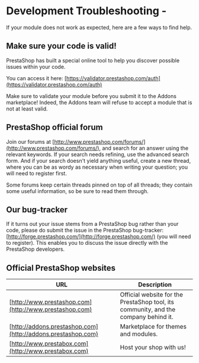 # Development Troubleshooting -

If your module does not work as expected, here are a few ways to find help.

## Make sure your code is valid! <a href="#developmenttroubleshooting-makesureyourcodeisvalid" id="developmenttroubleshooting-makesureyourcodeisvalid"></a>

PrestaShop has built a special online tool to help you discover possible issues within your code.

You can access it here: [https://validator.prestashop.com/auth](https://validator.prestashop.com/auth)

Make sure to validate your module before you submit it to the Addons marketplace! Indeed, the Addons team will refuse to accept a module that is not at least valid.

## PrestaShop official forum <a href="#developmenttroubleshooting-prestashopofficialforum" id="developmenttroubleshooting-prestashopofficialforum"></a>

Join our forums at [http://www.prestashop.com/forums/](http://www.prestashop.com/forums/), and search for an answer using the relevant keywords. If your search needs refining, use the advanced search form. And if your search doesn't yield anything useful, create a new thread, where you can be as wordy as necessary when writing your question; you will need to register first.

Some forums keep certain threads pinned on top of all threads; they contain some useful information, so be sure to read them through.

## Our bug-tracker <a href="#developmenttroubleshooting-ourbug-tracker" id="developmenttroubleshooting-ourbug-tracker"></a>

If it turns out your issue stems from a PrestaShop bug rather than your code, please do submit the issue in the PrestaShop bug-tracker: [http://forge.prestashop.com/](http://forge.prestashop.com/) (you will need to register). This enables you to discuss the issue directly with the PrestaShop developers.

## Official PrestaShop websites <a href="#developmenttroubleshooting-officialprestashopwebsites" id="developmenttroubleshooting-officialprestashopwebsites"></a>

| URL                                                          | Description                                                                         |
| ------------------------------------------------------------ | ----------------------------------------------------------------------------------- |
| [http://www.prestashop.com](http://www.prestashop.com)       | Official website for the PrestaShop tool, its community, and the company behind it. |
| [http://addons.prestashop.com](http://addons.prestashop.com) | Marketplace for themes and modules.                                                 |
| [http://www.prestabox.com](http://www.prestabox.com)         | Host your shop with us!                                                             |
